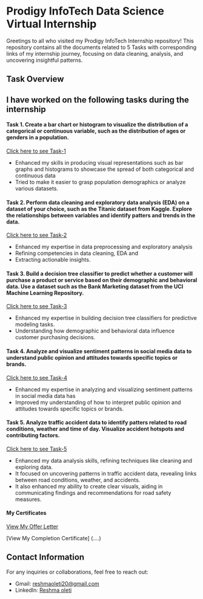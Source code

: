 # Prodigy InfoTech Data Science Virtual Internship

Greetings to all who visited my Prodigy InfoTech Internship repository! This repository contains all the documents related to 5 Tasks with corresponding links of my internship journey, focusing on data cleaning, analysis, and uncovering insightful patterns.

## Task Overview

## I have worked on the following tasks during the internship
#### Task 1. Create a bar chart or histogram to visualize the distribution of a categorical or continuous variable, such as the distribution of ages or genders in a population.
 [Click here to see Task-1](https://github.com/reshmaoleti/Prodigy-InfoTech-Data-Science-Internship---All-Tasks/tree/main/Prodigy%20InfoTech%20Data%20Science%20Internship%20All%20Tasks/PRODIGY_DS_01)
- Enhanced my skills in producing visual representations such as bar graphs and histograms to showcase the spread of both categorical and continuous data
- Tried to make it easier to grasp population demographics or analyze various datasets.


#### Task 2. Perform data cleaning and exploratory data analysis (EDA) on a dataset of your choice, such as the Titanic dataset from Kaggle. Explore the relationships between variables and identify patters and trends in the data.
 [Click here to see Task-2](https://github.com/reshmaoleti/Prodigy-InfoTech-Data-Science-Internship---All-Tasks/tree/main/Prodigy%20InfoTech%20Data%20Science%20Internship%20All%20Tasks/PRODIGY_DS_02)
- Enhanced my expertise in data preprocessing and exploratory analysis 
- Refining competencies in data cleaning, EDA and
- Extracting actionable insights.


#### Task 3. Build a decision tree classifier to predict whether a customer will purchase a product or service based on their demographic and behavioral data. Use a dataset such as the Bank Marketing dataset from the UCI Machine Learning Repository.
 [Click here to see Task-3](https://github.com/reshmaoleti/Prodigy-InfoTech-Data-Science-Internship---All-Tasks/tree/main/Prodigy%20InfoTech%20Data%20Science%20Internship%20All%20Tasks/PRODIGY_DS_03)
- Enhanced my expertise in building decision tree classifiers for predictive modeling tasks.
- Understanding how demographic and behavioral data influence customer purchasing decisions.


#### Task 4. Analyze and visualize sentiment patterns in social media data to understand public opinion and attitudes towards specific topics or brands.
 [Click here to see Task-4](https://github.com/reshmaoleti/Prodigy-InfoTech-Data-Science-Internship---All-Tasks/tree/main/Prodigy%20InfoTech%20Data%20Science%20Internship%20All%20Tasks/PRODIGY_DS_04)
- Enhanced my expertise in analyzing and visualizing sentiment patterns in social media data has 
- Improved my understanding of how to interpret public opinion and attitudes towards specific topics or brands.

#### Task 5. Analyze traffic accident data to identify patters related to road conditions, weather and time of day. Visualize accident hotspots and contributing factors.
 [Click here to see Task-5](https://github.com/reshmaoleti/Prodigy-InfoTech-Data-Science-Internship---All-Tasks/tree/main/Prodigy%20InfoTech%20Data%20Science%20Internship%20All%20Tasks/PRODIGY_DS_05)
- Enhanced my data analysis skills, refining techniques like cleaning and exploring data. 
- It focused on uncovering patterns in traffic accident data, revealing links between road conditions, weather, and accidents. 
- It also enhanced my ability to create clear visuals, aiding in communicating findings and recommendations for road safety measures.


#### My Certificates
 [View My Offer Letter](https://github.com/reshmaoleti/Prodigy-InfoTech-Data-Science-Internship---All-Tasks/blob/main/Prodigy%20InfoTech%20Data%20Science%20Internship%20All%20Tasks/Offer%20Letter.pdf)

[View My Completion Certificate] (....)

## Contact Information

For any inquiries or collaborations, feel free to reach out:

- Gmail: [reshmaoleti20@gmail.com](mailto:reshmaoleti20@gmail.com)
- LinkedIn: [Reshma oleti](https://www.linkedin.com/in/reshmaoleti/)
